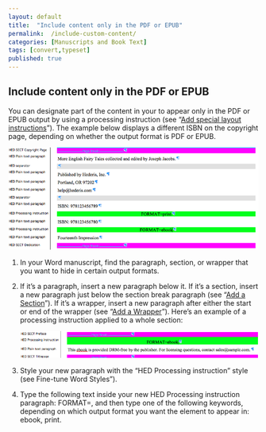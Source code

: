 ```yaml
---
layout: default
title:  "Include content only in the PDF or EPUB"
permalink:  /include-custom-content/
categories: [Manuscripts and Book Text]
tags: [convert,typeset]
published: true
---
```


<section data-type="chapter" class="hsecchapter" data-hederis-type="hsecchapter" id="include-custom-content" data-pi-attrs="id: include-custom-content; data-tags: convert,typeset;" role="doc-chapter" data-tags="convert,typeset" data-author-name=" " data-book-title=" " title="Include content only in the PDF or EPUB"><h1 data-hederis-type="hblkchaptitle" class="hblkchaptitle" id="pQYSJTS2u">Include content only in the PDF or EPUB</h1><p class="hblkp" data-hederis-type="hblkp" id="pkQ167dwm">You can designate part of the content in your to appear only in the PDF or EPUB output by using a processing instruction (see &#8220;<a href="{% post_url 2020-07-28-36-Addspeciallayoutinstructions %}" data-hederis-type="hspana" id="pUAEq7nOD"><span class="Hyperlink" data-hederis-type="hspnspan" id="pAt0HuuJJ">Add special layout instructions</span></a>&#8221;). The example below displays a different ISBN on the copyright page, depending on whether the output format is PDF or EPUB.</p><img data-hederis-type="hblkimg" class="hblkimg" id="pKUvQWoaV" src="/images/customcontent1.png" data-img-src="customcontent1.png"/><ol class="hwprnumlist" data-hederis-type="hwprnumlist" id="pRT97G9cW"><li class="hblkoli" data-hederis-type="hblkoli" id="liInqL5E1Y"><p class="hblkoli" data-hederis-type="hblklip" id="pUFmPMwJe">In your Word manuscript, find the paragraph, section, or wrapper that you want to hide in certain output formats.</p></li><li class="hblkoli" data-hederis-type="hblkoli" id="litwKL7dcl"><p class="hblkoli" data-hederis-type="hblklip" id="potGVvFy1">If it&#8217;s a paragraph, insert a new paragraph below it. If it&#8217;s a section, insert a new paragraph just below the section break paragraph (see &#8220;<a href="{% post_url 2020-07-28-16-AddaSection %}" data-hederis-type="hspana" id="pgMmimYMM"><span class="Hyperlink" data-hederis-type="hspnspan" id="ptLiLufVZ">Add a Section</span></a>&#8221;). If it&#8217;s a wrapper, insert a new paragraph after either the start or end of the wrapper (see &#8220;<a href="{% post_url 2020-07-28-15-AddaWrapper %}" data-hederis-type="hspana" id="plcY26vvk"><span class="Hyperlink" data-hederis-type="hspnspan" id="p6oBPKMmO">Add a Wrapper</span></a>&#8221;). Here&#8217;s an example of a processing instruction applied to a whole section:</p><img data-hederis-type="hblkimg" class="hblkimg" id="p9IyAPnJ5" src="/images/customcontent2.png" data-img-src="customcontent2.png"/></li><li class="hblkoli" data-hederis-type="hblkoli" id="liXFddYpY6"><p class="hblkoli" data-hederis-type="hblklip" id="pMiehGCoO">Style your new paragraph with the &#8220;HED Processing instruction&#8221; style (see Fine-tune Word Styles&#8221;).</p></li><li class="hblkoli" data-hederis-type="hblkoli" id="li8uoN4985"><p class="hblkoli" data-hederis-type="hblklip" id="plzDAnAED">Type the following text inside your new HED Processing instruction paragraph: FORMAT=, and then type one of the following keywords, depending on which output format you want the element to appear in: ebook, print.</p></li></ol></section>